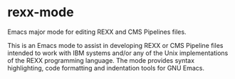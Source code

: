 # rexx-mode
Emacs major mode for editing REXX and CMS Pipelines files.

This is an Emacs mode to assist in developing REXX or CMS Pipeline files intended to 
work with IBM systems and/or any of the Unix implementations of the REXX programming 
language. The mode provides syntax highlighting, code formatting and indentation tools 
for GNU Emacs.
